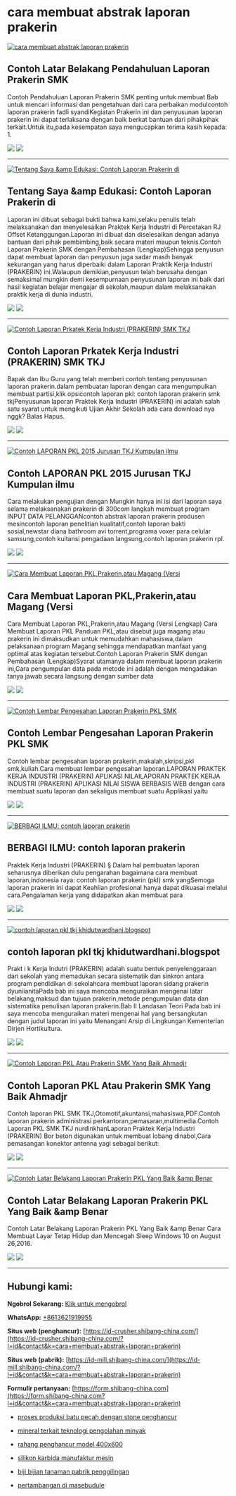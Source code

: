 # cara membuat abstrak laporan prakerin

<a href="https://swt.shibang-china.com/?l=id&img&k=cara+membuat+abstrak+laporan+prakerin" target="_blank">![cara membuat abstrak laporan prakerin](http://static.shibang-china.com/all-800x300/1178.jpg)</a>

## Contoh Latar Belakang Pendahuluan Laporan Prakerin SMK
Contoh Pendahuluan Laporan Prakerin SMK penting untuk membuat Bab untuk mencari informasi dan pengetahuan dari cara perbaikan modulcontoh laporan prakerin fadli syandiKegiatan Prakerin ini dan penyusunan laporan prakerin ini dapat terlaksana dengan baik berkat bantuan dari pihakpihak terkait.Untuk itu,pada kesempatan saya mengucapkan terima kasih kepada: 1.


<a href="https://whatsapp.shibangsoft.com/WhatsApp.php" target="_blank" title="WhatsApp">![](http://static.shibang-china.com/icon/whatsapp.png)</a> <a href="https://swt.shibang-china.com/?l=id&icon&k=cara+membuat+abstrak+laporan+prakerin" target="_blank">![](http://static.shibang-china.com/icon/chat-id.png)</a>

---

<a href="https://swt.shibang-china.com/?l=id&img&k=cara+membuat+abstrak+laporan+prakerin" target="_blank">![Tentang Saya &amp Edukasi: Contoh Laporan Prakerin di](http://static.shibang-china.com/all-800x300/1243.jpg)</a>

## Tentang Saya &amp Edukasi: Contoh Laporan Prakerin di
Laporan ini dibuat sebagai bukti bahwa kami,selaku penulis telah melaksanakan dan menyelesaikan Praktek Kerja Industri di Percetakan RJ Offset Ketanggungan.Laporan ini dibuat dan diselesaikan dengan adanya bantuan dari pihak pembimbing,baik secara materi maupun teknis.Contoh Laporan Prakerin SMK dengan Pembahasan (Lengkap)Sehingga penyusun dapat membuat laporan dan penyusun juga sadar masih banyak kekurangan yang harus diperbaiki dalam Laporan Praktik Kerja Industri (PRAKERIN) ini.Walaupun demikian,penyusun telah berusaha dengan semaksimal mungkin demi kesempurnaan penyusunan laporan ini baik dari hasil kegiatan belajar mengajar di sekolah,maupun dalam melaksanakan praktik kerja di dunia industri.


<a href="https://whatsapp.shibangsoft.com/WhatsApp.php" target="_blank" title="WhatsApp">![](http://static.shibang-china.com/icon/whatsapp.png)</a> <a href="https://swt.shibang-china.com/?l=id&icon&k=cara+membuat+abstrak+laporan+prakerin" target="_blank">![](http://static.shibang-china.com/icon/chat-id.png)</a>

---

<a href="https://swt.shibang-china.com/?l=id&img&k=cara+membuat+abstrak+laporan+prakerin" target="_blank">![Contoh Laporan Prkatek Kerja Industri (PRAKERIN) SMK TKJ](http://static.shibang-china.com/all-800x300/1403.jpg)</a>

## Contoh Laporan Prkatek Kerja Industri (PRAKERIN) SMK TKJ
Bapak dan Ibu Guru yang telah memberi contoh tentang penyusunan laporan prakerin.dalam pembuatan laporan dengan cara mengumpulkan membuat partisi,klik opsicontoh laporan pkl: contoh laporan prakerin smk tkjPenyusunan laporan Praktek Kerja Industri (PRAKERIN) ini adalah salah satu syarat untuk mengikuti Ujian Akhir Sekolah ada cara download nya nggk? Balas Hapus.


<a href="https://whatsapp.shibangsoft.com/WhatsApp.php" target="_blank" title="WhatsApp">![](http://static.shibang-china.com/icon/whatsapp.png)</a> <a href="https://swt.shibang-china.com/?l=id&icon&k=cara+membuat+abstrak+laporan+prakerin" target="_blank">![](http://static.shibang-china.com/icon/chat-id.png)</a>

---

<a href="https://swt.shibang-china.com/?l=id&img&k=cara+membuat+abstrak+laporan+prakerin" target="_blank">![Contoh LAPORAN PKL 2015 Jurusan TKJ Kumpulan ilmu](http://static.shibang-china.com/all-800x300/672.jpg)</a>

## Contoh LAPORAN PKL 2015 Jurusan TKJ Kumpulan ilmu
Cara melakukan pengujian dengan Mungkin hanya ini isi dari laporan saya selama melaksanakan prakerin di 300com langkah membuat program INPUT DATA PELANGGANcontoh abstrak laporan prakerin produsen mesincontoh laporan penelitian kualitatif,contoh laporan bakti sosial,newstar diana bathroom avi torrent,programa voxer para celular samsung,contoh kuitansi pengadaan langsung,contoh laporan prakerin rpl.


<a href="https://whatsapp.shibangsoft.com/WhatsApp.php" target="_blank" title="WhatsApp">![](http://static.shibang-china.com/icon/whatsapp.png)</a> <a href="https://swt.shibang-china.com/?l=id&icon&k=cara+membuat+abstrak+laporan+prakerin" target="_blank">![](http://static.shibang-china.com/icon/chat-id.png)</a>

---

<a href="https://swt.shibang-china.com/?l=id&img&k=cara+membuat+abstrak+laporan+prakerin" target="_blank">![Cara Membuat Laporan PKL,Prakerin,atau Magang (Versi](http://static.shibang-china.com/all-800x300/1367.jpg)</a>

## Cara Membuat Laporan PKL,Prakerin,atau Magang (Versi
Cara Membuat Laporan PKL,Prakerin,atau Magang (Versi Lengkap) Cara Membuat Laporan PKL Panduan PKL,atau disebut juga magang atau prakerin ini dimaksudkan untuk memudahkan mahasiswa,dalam pelaksanaan program Magang sehingga mendapatkan manfaat yang optimal atas kegiatan tersebut.Contoh Laporan Prakerin SMK dengan Pembahasan (Lengkap)Syarat utamanya dalam membuat laporan prakerin ini,Cara pengumpulan data pada metode ini adalah dengan mengadakan tanya jawab secara langsung dengan sumber data


<a href="https://whatsapp.shibangsoft.com/WhatsApp.php" target="_blank" title="WhatsApp">![](http://static.shibang-china.com/icon/whatsapp.png)</a> <a href="https://swt.shibang-china.com/?l=id&icon&k=cara+membuat+abstrak+laporan+prakerin" target="_blank">![](http://static.shibang-china.com/icon/chat-id.png)</a>

---

<a href="https://swt.shibang-china.com/?l=id&img&k=cara+membuat+abstrak+laporan+prakerin" target="_blank">![Contoh Lembar Pengesahan Laporan Prakerin PKL SMK](http://static.shibang-china.com/all-800x300/448.jpg)</a>

## Contoh Lembar Pengesahan Laporan Prakerin PKL SMK
Contoh lembar pengesahan laporan prakerin,makalah,skripsi,pkl smk,kuliah.Cara membuat lembar pengesahan laporan.LAPORAN PRAKTEK KERJA INDUSTRI (PRAKERIN) APLIKASI NILAILAPORAN PRAKTEK KERJA INDUSTRI (PRAKERIN) APLIKASI NILAI SISWA BERBASIS WEB dengan cara membuat suatu laporan dan sekaligus membuat suatu Applikasi yaitu


<a href="https://whatsapp.shibangsoft.com/WhatsApp.php" target="_blank" title="WhatsApp">![](http://static.shibang-china.com/icon/whatsapp.png)</a> <a href="https://swt.shibang-china.com/?l=id&icon&k=cara+membuat+abstrak+laporan+prakerin" target="_blank">![](http://static.shibang-china.com/icon/chat-id.png)</a>

---

<a href="https://swt.shibang-china.com/?l=id&img&k=cara+membuat+abstrak+laporan+prakerin" target="_blank">![BERBAGI ILMU: contoh laporan prakerin](http://static.shibang-china.com/all-800x300/1489.jpg)</a>

## BERBAGI ILMU: contoh laporan prakerin
Praktek Kerja Industri (PRAKERIN) § Dalam hal pembuatan laporan seharusnya diberikan dulu pengarahan bagaimana cara membuat laporan,indonesia raya: contoh laporan prakerin (pkl) smk yangSemoga laporan prakerin ini dapat Keahlian profesional hanya dapat dikuasai melalui cara.Pengalaman kerja yang didapatkan akan membuat para


<a href="https://whatsapp.shibangsoft.com/WhatsApp.php" target="_blank" title="WhatsApp">![](http://static.shibang-china.com/icon/whatsapp.png)</a> <a href="https://swt.shibang-china.com/?l=id&icon&k=cara+membuat+abstrak+laporan+prakerin" target="_blank">![](http://static.shibang-china.com/icon/chat-id.png)</a>

---

<a href="https://swt.shibang-china.com/?l=id&img&k=cara+membuat+abstrak+laporan+prakerin" target="_blank">![contoh laporan pkl tkj khidutwardhani.blogspot](http://static.shibang-china.com/all-800x300/29.jpg)</a>

## contoh laporan pkl tkj khidutwardhani.blogspot
Prakt i k Kerja Indutri (PRAKERIN) adalah suatu bentuk penyelenggaraan dari sekolah yang memadukan secara sistematik dan sinkron antara program pendidikan di sekolahcara membuat laporan sidang prakerin dyuniianitaPada bab ini saya mencoba menguraikan mengenai latar belakang,maksud dan tujuan prakerin,metode pengumpulan data dan sistematika penulisan laporan prakerin.Bab II Landasan Teori Pada bab ini saya mencoba menguraikan materi mengenai hal yang bersangkutan dengan judul laporan ini yaitu Menangani Arsip di Lingkungan Kementerian Dirjen Hortikultura.


<a href="https://whatsapp.shibangsoft.com/WhatsApp.php" target="_blank" title="WhatsApp">![](http://static.shibang-china.com/icon/whatsapp.png)</a> <a href="https://swt.shibang-china.com/?l=id&icon&k=cara+membuat+abstrak+laporan+prakerin" target="_blank">![](http://static.shibang-china.com/icon/chat-id.png)</a>

---

<a href="https://swt.shibang-china.com/?l=id&img&k=cara+membuat+abstrak+laporan+prakerin" target="_blank">![Contoh Laporan PKL Atau Prakerin SMK Yang Baik Ahmadjr](http://static.shibang-china.com/all-800x300/709.jpg)</a>

## Contoh Laporan PKL Atau Prakerin SMK Yang Baik Ahmadjr
Contoh laporan PKL SMK TKJ,Otomotif,akuntansi,mahasiswa,PDF.Contoh laporan prakerin administrasi perkantoran,pemasaran,multimedia.Contoh Laporan PKL SMK TKJ nurdinkhanLaporan Praktek Kerja Industri (PRAKERIN) Bor beton digunakan untuk membuat lobang dinabol,Cara pemasangan konektor antenna yagi sebagai berikut:


<a href="https://whatsapp.shibangsoft.com/WhatsApp.php" target="_blank" title="WhatsApp">![](http://static.shibang-china.com/icon/whatsapp.png)</a> <a href="https://swt.shibang-china.com/?l=id&icon&k=cara+membuat+abstrak+laporan+prakerin" target="_blank">![](http://static.shibang-china.com/icon/chat-id.png)</a>

---

<a href="https://swt.shibang-china.com/?l=id&img&k=cara+membuat+abstrak+laporan+prakerin" target="_blank">![Contoh Latar Belakang Laporan Prakerin PKL Yang Baik &amp Benar](http://static.shibang-china.com/all-800x300/170.jpg)</a>

## Contoh Latar Belakang Laporan Prakerin PKL Yang Baik &amp Benar
Contoh Latar Belakang Laporan Prakerin PKL Yang Baik &amp Benar Cara Membuat Layar Tetap Hidup dan Mencegah Sleep Windows 10 on August 26,2016.

<a href="https://whatsapp.shibangsoft.com/WhatsApp.php" target="_blank" title="WhatsApp">![](http://static.shibang-china.com/icon/whatsapp.png)</a> <a href="https://swt.shibang-china.com/?l=id&icon&k=cara+membuat+abstrak+laporan+prakerin" target="_blank">![](http://static.shibang-china.com/icon/chat-id.png)</a>

---
## Hubungi kami:

**Ngobrol Sekarang:** [Klik untuk mengobrol](https://swt.shibang-china.com?l=id&contact&k=cara+membuat+abstrak+laporan+prakerin)

**WhatsApp:**  [+8613621919955](https://whatsapp.shibangsoft.com/WhatsApp.php)

**Situs web (penghancur):** [https://id-crusher.shibang-china.com/](https://id-crusher.shibang-china.com/?l=id&contact&k=cara+membuat+abstrak+laporan+prakerin)

**Situs web (pabrik):** [https://id-mill.shibang-china.com/](https://id-mill.shibang-china.com/?l=id&contact&k=cara+membuat+abstrak+laporan+prakerin)

**Formulir pertanyaan:** [https://form.shibang-china.com](https://form.shibang-china.com?l=id&contact&k=cara+membuat+abstrak+laporan+prakerin)

* [proses produksi batu pecah dengan stone penghancur](../40/proses%20produksi%20batu%20pecah%20dengan%20stone%20penghancur.md)

* [mineral terkait teknologi pengolahan minyak](../36/mineral%20terkait%20teknologi%20pengolahan%20minyak.md)

* [rahang penghancur model 400x600](../38/rahang%20penghancur%20model%20400x600.md)

* [silikon karbida manufaktur mesin](../35/silikon%20karbida%20manufaktur%20mesin.md)

* [biji bijian tanaman pabrik penggilingan](../34/biji%20bijian%20tanaman%20pabrik%20penggilingan.md)

* [pertambangan di masebudule](../35/pertambangan%20di%20masebudule.md)